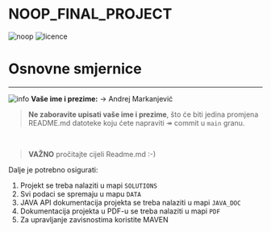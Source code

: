 # NOOP_FINAL_PROJECT

![noop](https://img.shields.io/badge/noop-active-brightgreen) ![licence](https://img.shields.io/badge/licence-%40SiT-blue)

# Osnovne smjernice
---
![info](https://img.shields.io/badge/student-info-orange) **Vaše ime i prezime:** &rarr; Andrej Markanjević

> **Ne zaboravite upisati vaše ime i prezime**, što će biti jedina promjena README.md datoteke koju ćete napraviti &Rarr; commit u `main` granu. 

&nbsp;

<div style="text-align:justify">

> **VAŽNO** pročitajte cijeli Readme.md :-)

Dalje je potrebno osigurati:

1. Projekt se treba nalaziti u mapi `SOLUTIONS` 
2. Svi podaci se spremaju u mapu `DATA`
3. JAVA API dokumentacija projekta se treba nalaziti u mapi `JAVA_DOC`
4. Dokumentacija projekta u PDF-u se treba nalaziti u mapi `PDF`
5. Za upravljanje zavisnostima koristite MAVEN


